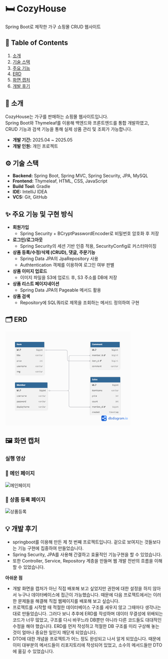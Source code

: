 # 🛏️ CozyHouse

Spring Boot로 제작한 가구 쇼핑몰 CRUD 웹사이트

## 📑 Table of Contents

1. [소개](#소개)
2. [기술 스택](#기술-스택)
3. [주요 기능](#주요-기능)
4. [ERD](#ERD)
5. [화면 캡처](#화면-캡처)
6. [개발 후기](#개발-후기)

## 📝 소개

CozyHouse는 가구를 판매하는 쇼핑몰 웹사이트입니다.  
Spring Boot와 Thymeleaf를 이용해 백엔드와 프론트엔드를 통합 개발하였고,  
CRUD 기능과 검색 기능을 통해 실제 상품 관리 및 조회가 가능합니다.

- **개발 기간:** 2025.04 ~ 2025.05
- **개발 인원:** 개인 프로젝트

## ⚙️ 기술 스택

- **Backend:** Spring Boot, Spring MVC, Spring Security, JPA, MySQL
- **Frontend:** Thymeleaf, HTML, CSS, JavaScript
- **Build Tool:** Gradle
- **IDE:** IntelliJ IDEA
- **VCS:** Git, GitHub

## ✨ 주요 기능 및 구현 방식

- **회원가입**
  - Spring Security + BCryptPasswordEncoder로 비밀번호 암호화 후 저장
- **로그인/로그아웃**
  - Spring Security의 세션 기반 인증 적용, SecurityConfig로 커스터마이징
- **상품 등록/수정/삭제 (CRUD), 댓글, 주문기능**
  - Spring Data JPA의 JpaRepository 사용
  - Authtentication 객체를 이용하여 로그인 여부 판별
- **상품 이미지 업로드**
  - 이미지 파일을 S3에 업로드 후, S3 주소를 DB에 저장
- **상품 리스트 페이지네이션**
  - Spring Data JPA의 Pageable 메서드 활용
- **상품 검색**
  - Repository에 SQL쿼리로 제목을 조회하는 메서드 정의하여 구현


## 🗂 ERD

<img src="images/ERD.png" alt="ERD" width="400" height="300"/>


## 🖼️ 화면 캡처

### 실행 영상

### 🔷 메인 페이지

![메인페이지](images/main.png)

### 🔷 상품 등록 페이지

![상품등록](images/add.png)

## 💡 개발 후기

- springboot를 이용해 만든 제 첫 번째 프로젝트입니다. 겉으로 보여지는 것들보다는 기능 구현에 집중하여 만들었습니다.
- Spring Security, JPA를 사용해 간결하고 효율적인 기능구현을 할 수 있었습니다.
- 또한 Controller, Service, Repository 계층을 만들며 웹 개발 전반의 흐름을 이해할 수 있었습니다.

**아쉬운 점**

- 개발 화면을 캡처가 아닌 직접 배포해 보고 싶었지만 권한에 대한 설정을 하지 않아서 누구나 데이터베이스에 접근이 가능했습니다. 때문에 다음 프로젝트에서는 이러한 문제들을 해결해 직접 웹페이지를 배포해 보고 싶습니다.
- 프로젝트를 시작할 때 적절한 데이터베이스 구조를 세우지 않고 그때마다 생각나는 대로 만들었습니다. 그러다 보니 추후에 ERD를 작성하며 데이터 무결성에 위배되는 코드가 너무 많았고, 구조를 다시 바꾸느라 DB뿐만 아니라 다른 코드들도 대대적인 수정을 해야 했습니다. ERD를 먼저 작성하고 적절한 DB 구조를 미리 구상해 놓는 것이 얼마나 중요한 일인지 깨닫게 되었습니다.
- DTO에 대한 개념을 프로젝트가 어느 정도 완성되고 나서 알게 되었습니다. 때문에 이미 대부분의 메서드들이 리포지토리에 작성되어 있었고, 소수의 메서드들만 DTO에 옮길 수 있었습니다.
